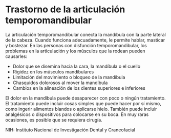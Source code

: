 Trastorno de la articulación temporomandibular
==============================================


La articulación temporomandibular conecta la mandíbula con la parte lateral de la cabeza. Cuando funciona adecuadamente, le permite hablar, masticar y bostezar. En las personas con disfunción temporomandibular, los problemas en la articulación y los músculos que la rodean pueden causarles:

* Dolor que se disemina hacia la cara, la mandíbula o el cuello
* Rigidez en los músculos mandibulares
* Limitación del movimiento o bloqueo de la mandíbula
* Chasquidos dolorosos al mover la mandíbula
* Cambios en la alineación de los dientes superiores e inferiores


El dolor en la mandíbula puede desaparecer con poco o ningún tratamiento. El tratamiento puede incluir cosas simples que puede hacer por sí mismo, como ingerir alimentos blandos o aplicarse hielo. También puede incluir analgésicos o dispositivos para colocarse en su boca. En muy raras ocasiones, es posible que se requiera cirugía. 


NIH: Instituto Nacional de Investigación Dental y Craneofacial 

